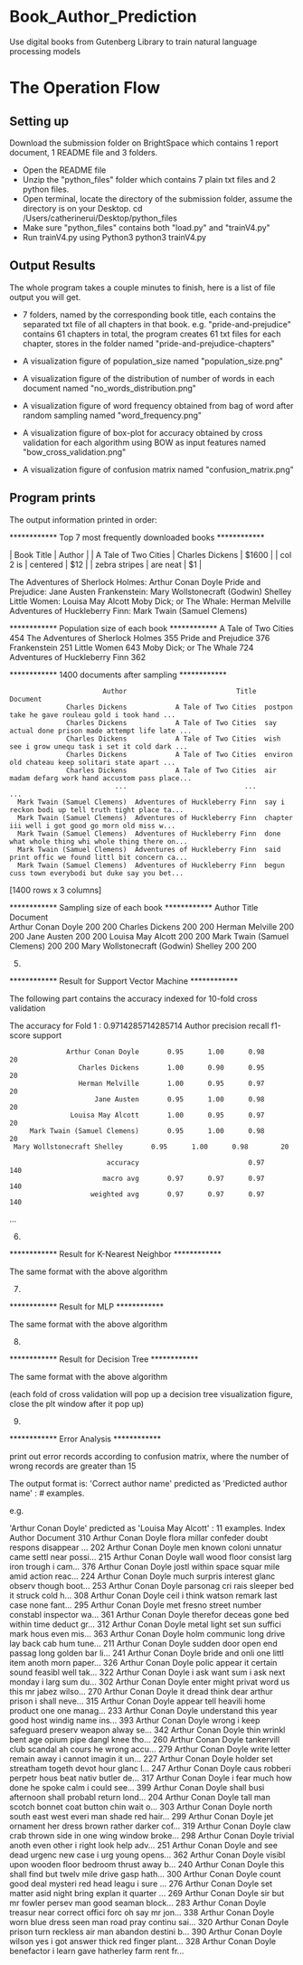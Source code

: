 # Book_Author_Prediction
Use digital books from Gutenberg Library to train natural language processing models


The Operation Flow
===================


Setting up
------------

Download the submission folder on BrightSpace which contains 1 report document, 1 README file and 3 folders.

- Open the README file
- Unzip the "python_files" folder which contains 7 plain txt files and 2 python files.
- Open terminal, locate the directory of the submission folder, assume the directory is on your Desktop.
	cd /Users/catherinerui/Desktop/python_files
- Make sure "python_files" contains both "load.py" and "trainV4.py"
- Run trainV4.py using Python3
	python3 trainV4.py



Output Results
-----------------

The whole program takes a couple minutes to finish, here is a list of file output you will get.

- 7 folders, named by the corresponding book title, each contains the separated txt file of all chapters in that book.
	e.g. "pride-and-prejudice" contains 61 chapters in total, the program creates 61 txt files for each chapter, stores in the folder named "pride-and-prejudice-chapters"

- A visualization figure of population_size named "population_size.png"

- A visualization figure of the distribution of number of words in each document named "no_words_distribution.png"

- A visualization figure of word frequency obtained from bag of word after random sampling named "word_frequency.png"

- A visualization figure of box-plot for accuracy obtained by cross validation for each algorithm using BOW as input features named "bow_cross_validation.png"

- A visualization figure of confusion matrix named "confusion_matrix.png"




Program prints
-----------------

The output information printed in order:



************ Top 7 most frequently downloaded books ************

| Book Title        | Author           |
| A Tale of Two Cities |   Charles Dickens | $1600 |
| col 2 is      | centered      |   $12 |
| zebra stripes | are neat      |    $1 |


The Adventures of Sherlock Holmes: Arthur Conan Doyle
Pride and Prejudice: Jane Austen
Frankenstein: Mary Wollstonecraft (Godwin) Shelley
Little Women: Louisa May Alcott
Moby Dick; or The Whale: Herman Melville
Adventures of Huckleberry Finn: Mark Twain (Samuel Clemens)




************ Population size of each book ************
A Tale of Two Cities 454
The Adventures of Sherlock Holmes 355
Pride and Prejudice 376
Frankenstein 251
Little Women 643
Moby Dick; or The Whale 724
Adventures of Huckleberry Finn 362



************ 1400 documents after sampling ************

                           Author                           Title                                           Document
                  Charles Dickens            A Tale of Two Cities  postpon take he gave rouleau gold i took hand ...
                  Charles Dickens            A Tale of Two Cities  say actual done prison made attempt life late ...
                  Charles Dickens            A Tale of Two Cities  wish see i grow unequ task i set it cold dark ...
                  Charles Dickens            A Tale of Two Cities  environ old chateau keep solitari state apart ...
                  Charles Dickens            A Tale of Two Cities  air madam defarg work hand accustom pass place...
                              ...                             ...                                                ...
      Mark Twain (Samuel Clemens)  Adventures of Huckleberry Finn  say i reckon bodi up tell truth tight place ta...
      Mark Twain (Samuel Clemens)  Adventures of Huckleberry Finn  chapter iii well i got good go morn old miss w...
      Mark Twain (Samuel Clemens)  Adventures of Huckleberry Finn  done what whole thing whi whole thing there on...
      Mark Twain (Samuel Clemens)  Adventures of Huckleberry Finn  said print offic we found littl bit concern ca...
      Mark Twain (Samuel Clemens)  Adventures of Huckleberry Finn  begun cuss town everybodi but duke say you bet...


[1400 rows x 3 columns]




************ Sampling size of each book ************
Author                                 Title  Document                                             
Arthur Conan Doyle                      200       200
Charles Dickens                         200       200
Herman Melville                         200       200
Jane Austen                             200       200
Louisa May Alcott                       200       200
Mark Twain (Samuel Clemens)             200       200
Mary Wollstonecraft (Godwin) Shelley    200       200


5.

************ Result for Support Vector Machine ************

The following part contains the accuracy indexed for 10-fold cross validation



The accuracy for Fold 1 : 0.9714285714285714
                  	Author          precision    recall  f1-score   support

                  Arthur Conan Doyle       0.95      1.00      0.98        20
                     Charles Dickens       1.00      0.90      0.95        20
                     Herman Melville       1.00      0.95      0.97        20
                         Jane Austen       0.95      1.00      0.98        20
                   Louisa May Alcott       1.00      0.95      0.97        20
         Mark Twain (Samuel Clemens)       0.95      1.00      0.98        20
	 Mary Wollstonecraft Shelley       0.95      1.00      0.98        20

                            accuracy                           0.97       140
                           macro avg       0.97      0.97      0.97       140
                        weighted avg       0.97      0.97      0.97       140

...



6.

************ Result for K-Nearest Neighbor ************

The same format with the above algorithm



7.

************ Result for MLP ************

The same format with the above algorithm



8.

************ Result for Decision Tree ************

The same format with the above algorithm

(each fold of cross validation will pop up a decision tree visualization figure, close the plt window after it pop up)


9.


************ Error Analysis ************

print out error records according to confusion matrix, where the number of wrong records are greater than 15

The output format is:
	'Correct author name' predicted as 'Predicted author name' : # examples.

e.g.

'Arthur Conan Doyle' predicted as 'Louisa May Alcott' : 11 examples.
Index   Author              Document
310  	Arthur Conan Doyle  flora millar confeder doubt respons disappear ...
202  Arthur Conan Doyle  men known coloni unnatur came settl near possi...
215  Arthur Conan Doyle  wall wood floor consist larg iron trough i cam...
376  Arthur Conan Doyle  jostl within space squar mile amid action reac...
224  Arthur Conan Doyle  much surpris interest glanc observ though boot...
253  Arthur Conan Doyle  parsonag cri rais sleeper bed it struck cold h...
308  Arthur Conan Doyle  ceil i think watson remark last case none fant...
295  Arthur Conan Doyle  met fresno street number constabl inspector wa...
361  Arthur Conan Doyle  therefor deceas gone bed within time deduct gr...
312  Arthur Conan Doyle  metal light set sun suffici mark hous even mis...
363  Arthur Conan Doyle  holm communic long drive lay back cab hum tune...
211  Arthur Conan Doyle  sudden door open end passag long golden bar li...
241  Arthur Conan Doyle  bride and onli one littl item anoth morn paper...
326  Arthur Conan Doyle  polic appear it certain sound feasibl well tak...
322  Arthur Conan Doyle  i ask want sum i ask next monday i larg sum du...
302  Arthur Conan Doyle  enter might privat word us this mr jabez wilso...
270  Arthur Conan Doyle  it dread think dear arthur prison i shall neve...
315  Arthur Conan Doyle  appear tell heavili home product one one manag...
233  Arthur Conan Doyle  understand this year good host windig name ins...
393  Arthur Conan Doyle  wrong i keep safeguard preserv weapon alway se...
342  Arthur Conan Doyle  thin wrinkl bent age opium pipe dangl knee tho...
260  Arthur Conan Doyle  tankervill club scandal ah cours he wrong accu...
279  Arthur Conan Doyle  write letter remain away i cannot imagin it un...
227  Arthur Conan Doyle  holder set streatham togeth devot hour glanc l...
247  Arthur Conan Doyle  caus robberi perpetr hous beat nativ butler de...
317  Arthur Conan Doyle  i fear much how done he spoke calm i could see...
399  Arthur Conan Doyle  shall busi afternoon shall probabl return lond...
204  Arthur Conan Doyle  tall man scotch bonnet coat button chin wait o...
303  Arthur Conan Doyle  north south east west everi man shade red hair...
299  Arthur Conan Doyle  jet ornament her dress brown rather darker cof...
319  Arthur Conan Doyle  claw crab thrown side in one wing window broke...
298  Arthur Conan Doyle  trivial anoth even other i right look help adv...
251  Arthur Conan Doyle  and see dead urgenc new case i urg young opens...
362  Arthur Conan Doyle  visibl upon wooden floor bedroom thrust away b...
240  Arthur Conan Doyle  this shall find but twelv mile drive gasp hath...
300  Arthur Conan Doyle  count good deal mysteri red head leagu i sure ...
276  Arthur Conan Doyle  set matter asid night bring explan it quarter ...
269  Arthur Conan Doyle  sir but mr fowler persev man good seaman block...
283  Arthur Conan Doyle  treasur near correct offici forc oh say mr jon...
338  Arthur Conan Doyle  worn blue dress seen man road pray continu sai...
320  Arthur Conan Doyle  prison turn reckless air man abandon destini b...
390  Arthur Conan Doyle  wilson yes i got answer thick red finger plant...
328  Arthur Conan Doyle  benefactor i learn gave hatherley farm rent fr...

